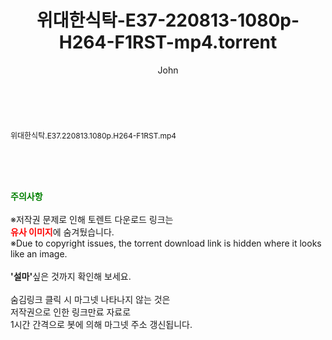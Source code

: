 ﻿---
layout: post
title:  "위대한식탁-E37-220813-1080p-H264-F1RST-mp4.torrent"
author: John
categories: [ 방송/음악 ]
tags: [  ]
image:  
description: "위대한식탁-E37-220813-1080p-H264-F1RST-mp4 torrent 정보 공유"
toc: true
toc_sticky: true
---

<br>
<div class="view-img">
<a class="view_image" href="http://torrentmobile61.com/bbs/view_image.php?fn=%2Fdata%2Ffile%2Fmusic%2F3735183265_9imJEzaq_08fc9a7e6e9eb8258f4834291b20c0849133c8ac.jpg" target="_blank"><img alt="" class="img-tag" content="http://torrentmobile61.com/data/file/music/3735183265_9imJEzaq_08fc9a7e6e9eb8258f4834291b20c0849133c8ac.jpg" itemprop="image" src="http://torrentmobile61.com/data/file/music/thumb-3735183265_9imJEzaq_08fc9a7e6e9eb8258f4834291b20c0849133c8ac_835x2212.jpg"/></a></div><div class="view-content" itemprop="description">
<p><span style="font-size:12px;">위대한식탁.E37.220813.1080p.H264-F1RST.mp4</span> </p> </div>
    
<br><br><br>
<p data-ke-size="size16"><b><span style="color: green;">주의사항</span></b><br /><br />※저작권 문제로 인해 토렌트 다운로드 링크는<br /><b><span style="color: red;">유사 이미지</span></b>에 숨겨뒀습니다.<br />※Due to copyright issues, the torrent download link is hidden where it looks like an image.<br /><br /><b>'설마'</b>싶은 것까지 확인해 보세요.<br /><br />숨김링크 클릭 시 마그넷 나타나지 않는 것은<br />저작권으로 인한 링크만료 자료로<br />1시간 간격으로 봇에 의해 마그넷 주소 갱신됩니다.</p>
